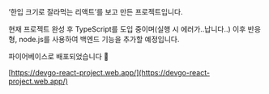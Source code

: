 ‘한입 크기로 잘라먹는 리액트’를 보고 만든 프로젝트입니다.

현재 프로젝트 완성 후 TypeScript를 도입 중이며(실행 시 에러가..납니다..) 이후 반응형, node.js를 사용하여 백엔드 기능을 추가할 예정입니다.

파이어베이스로 배포되었습니다 🙂

[https://devgo-react-project.web.app/](https://devgo-react-project.web.app/)
